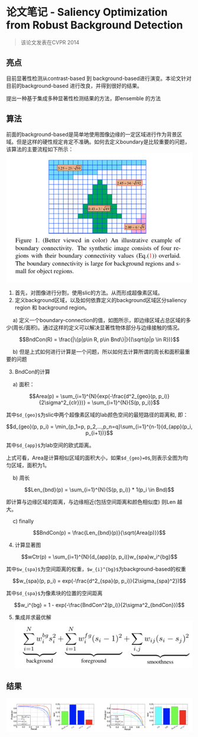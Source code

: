 # 论文笔记 - Saliency Optimization from Robust Background Detection
> 该论文发表在CVPR 2014

## 亮点
目前显著性检测从contrast-based 到 background-based进行演变。本论文针对目前的background-based 进行改良，并得到很好的结果。

提出一种基于集成多种显著性检测结果的方法，即ensemble 的方法

## 算法
前面的background-based是简单地使用图像边缘的一定区域进行作为背景区域。但是这样的硬性规定肯定不准确。如何去定义boundary是比较重要的问题，该算法的主要流程如下所示：
![fig1](imgs/RBD_1.png)
1. 首先，对图像进行分割，使用slic的方法。从而形成超像素区域。
2. 定义background区域，以及如何依靠定义的background区域区分saliency region 和 background region。

&emsp; a) 定义一个boundary-connection的值，如图所示，即边缘区域占总区域的多少(周长/面积)。通过这样的定义可以解决显著性物体部分与边缘接触的情况。
```math
BndCon(R) = \frac{|\{p|p\in R, p\in Bnd\}|}{(\sqrt{p|p \in R})}
```
&emsp; b) 但是上式如何进行计算是一个问题，所以如何去计算所谓的周长和面积最重要的问题

3. BndCon的计算

&emsp; a) 面积：

```math
Area(p) = \sum_{i=1}^{N}{exp(-\frac{d^2_{geo}(p, p_i)}{2\sigma^2_{clr}})} = \sum_{i=1}^{N}{S(p, p_i)}
```
其中`$d_{geo}$`为slic中两个超像素区域的lab颜色空间的最短路径的距离和, 即：

```math
d_{geo}(p, p_i) = \min_{p_1=p, p_2,...,p_n=q}\sum_{i=1}^{n-1}{d_{app}(p_i, p_{i+1})}
```
其中`$d_{app}$`为lab空间的欧式距离。

上式可看，Area是计算相似区域的面积大小，如果`$d_{geo}=0$`,则表示全图为均匀区域，面积为1。

&emsp; b) 周长

```math
Len_{bnd}(p) = \sum_{i=1}^{N}{S(p, p_i)} * 1(p_i \in Bnd)
```
即计算与边缘区域的距离，与边缘相近(包括空间距离和颜色相似度) 则Len 越大。

&emsp; c) finally

```math
BndCon(p) = \frac{Len_{bnd}(p)}{\sqrt{Area(p)}}
```
4. 计算显著图

```math
wCtr(p) = \sum_{i=1}^{N}{d_{app}(p, p_i)}w_{spa}w_i^{bg}
```
其中`$w_{spa}$`为空间距离的权重，`$w_{i}^{bg}$`为background-based的权重

```math
w_{spa}(p, p_i) = exp(-\frac{d^2_{spa}(p, p_i)}{2\sigma_{spa}^2})
```
其中`$d_{spa}$`为像素块的位置的空间距离

```math
w_i^{bg} = 1 - exp(-\frac{BndCon^2(p_i)}{2\sigma^2_{bndCon}})
```

5. 集成并求最优解
![fig2](imgs/RBD_2.png)

## 结果
![fig3](imgs/RBD_3.png)

    
